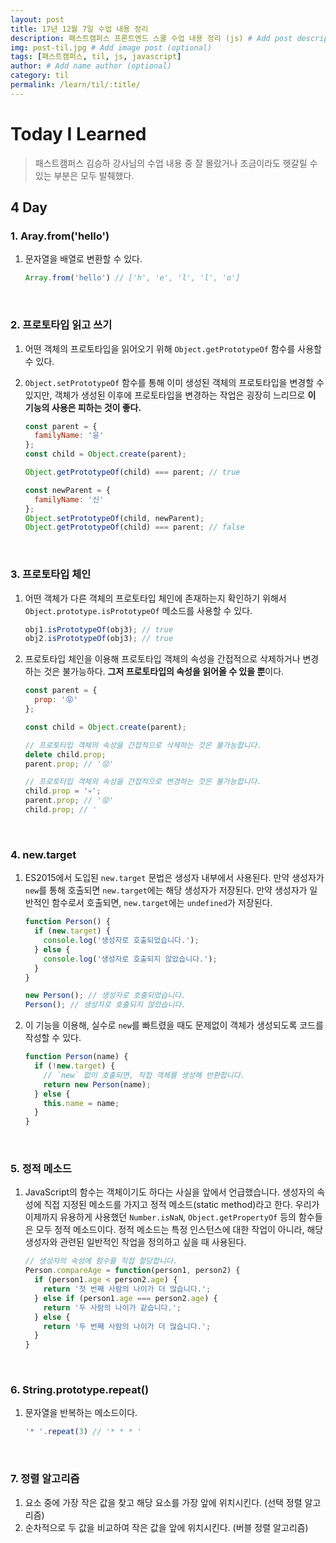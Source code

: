 ```yaml
---
layout: post
title: 17년 12월 7일 수업 내용 정리
description: 패스트캠퍼스 프론트엔드 스쿨 수업 내용 정리 (js) # Add post description (optional)
img: post-til.jpg # Add image post (optional)
tags: [패스트캠퍼스, til, js, javascript]
author: # Add name author (optional)
category: til
permalink: /learn/til/:title/
---
```

# Today I Learned

> 패스트캠퍼스 김승하 강사님의 수업 내용 중 잘 몰랐거나 조금이라도 헷갈릴 수 있는 부분은 모두 발췌했다.

## 4 Day

### 1. Aray.from('hello')

1. 문자열을 배열로 변환할 수 있다.

   ```javascript
   Array.from('hello') // ['h', 'e', 'l', 'l', 'o']
   ```

<br />

### 2. 프로토타입 읽고 쓰기

1. 어떤 객체의 프로토타입을 읽어오기 위해 `Object.getPrototypeOf` 함수를 사용할 수 있다.

2. `Object.setPrototypeOf` 함수를 통해 이미 생성된 객체의 프로토타입을 변경할 수 있지만, 객체가 생성된 이후에 프로토타입을 변경하는 작업은 굉장히 느리므로 **이 기능의 사용은 피하는 것이 좋다.**

   ```javascript
   const parent = {
     familyName: '윤'
   };
   const child = Object.create(parent);

   Object.getPrototypeOf(child) === parent; // true

   const newParent = {
     familyName: '신'
   };
   Object.setPrototypeOf(child, newParent);
   Object.getPrototypeOf(child) === parent; // false
   ```

<br />

### 3. 프로토타입 체인

1. 어떤 객체가 다른 객체의 프로토타입 체인에 존재하는지 확인하기 위해서 `Object.prototype.isPrototypeOf` 메소드를 사용할 수 있다.

   ```javascript
   obj1.isPrototypeOf(obj3); // true
   obj2.isPrototypeOf(obj3); // true
   ```

2. 프로토타입 체인을 이용해 프로토타입 객체의 속성을 간접적으로 삭제하거나 변경하는 것은 불가능하다. **그저 프로토타입의 속성을 읽어올 수 있을 뿐**이다.

   ```javascript
   const parent = {
     prop: '😝'
   };

   const child = Object.create(parent);

   // 프로토타입 객체의 속성을 간접적으로 삭제하는 것은 불가능합니다.
   delete child.prop;
   parent.prop; // '😝'

   // 프로토타입 객체의 속성을 간접적으로 변경하는 것은 불가능합니다.
   child.prop = '💀';
   parent.prop; // '😝'
   child.prop; // '
   ```

<br />

### 4. new.target

1. ES2015에서 도입된 `new.target` 문법은 생성자 내부에서 사용된다. 만약 생성자가 `new`를 통해 호출되면 `new.target`에는 해당 생성자가 저장된다. 만약 생성자가 일반적인 함수로서 호출되면, `new.target`에는 `undefined`가 저장된다.

   ```javascript
   function Person() {
     if (new.target) {
       console.log('생성자로 호출되었습니다.');
     } else {
       console.log('생성자로 호출되지 않았습니다.');
     }
   }

   new Person(); // 생성자로 호출되었습니다.
   Person(); // 생성자로 호출되지 않았습니다.
   ```

2. 이 기능을 이용해, 실수로 `new`를 빠트렸을 때도 문제없이 객체가 생성되도록 코드를 작성할 수 있다.

   ```javascript
   function Person(name) {
     if (!new.target) {
       // `new` 없이 호출되면, 직접 객체를 생성해 반환합니다.
       return new Person(name);
     } else {
       this.name = name;
     }
   }
   ```

<br />

### 5. 정적 메소드

1. JavaScript의 함수는 객체이기도 하다는 사실을 앞에서 언급했습니다. 생성자의 속성에 직접 지정된 메소드를 가지고 정적 메소드(static method)라고 한다. 우리가 이제까지 유용하게 사용했던 `Number.isNaN`, `Object.getPropertyOf` 등의 함수들은 모두 정적 메소드이다. 정적 메소드는 특정 인스턴스에 대한 작업이 아니라, 해당 생성자와 관련된 일반적인 작업을 정의하고 싶을 때 사용된다.

   ```javascript
   // 생성자의 속성에 함수를 직접 할당합니다.
   Person.compareAge = function(person1, person2) {
     if (person1.age < person2.age) {
       return '첫 번째 사람의 나이가 더 많습니다.';
     } else if (person1.age === person2.age) {
       return '두 사람의 나이가 같습니다.';
     } else {
       return '두 번째 사람의 나이가 더 많습니다.';
     }
   }
   ```

<br />

### 6. String.prototype.repeat()

1. 문자열을 반복하는 메소드이다.

   ```javascript
   '* '.repeat(3) // '* * * '
   ```

<br />

### 7. 정렬 알고리즘

1. 요소 중에 가장 작은 값을 찾고 해당 요소를 가장 앞에 위치시킨다. (선택 정렬 알고리즘)
2. 순차적으로 두 값을 비교하여 작은 값을 앞에 위치시킨다. (버블 정렬 알고리즘)